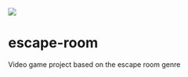 <img src="https://imgur.com/a/AvAmVOj"></img>

# escape-room
Video game project based on the escape room genre
